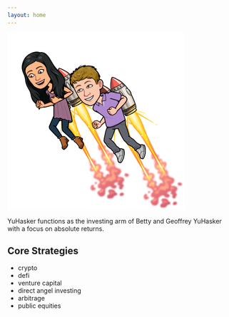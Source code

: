 ```yaml
---
layout: home
---
```

![Betty and Geoff on jet packs](/assets/rocket.png)

YuHasker functions as the investing arm of Betty and
Geoffrey YuHasker with a focus on absolute returns.

## Core Strategies
- crypto
- defi
- venture capital
- direct angel investing
- arbitrage
- public equities
